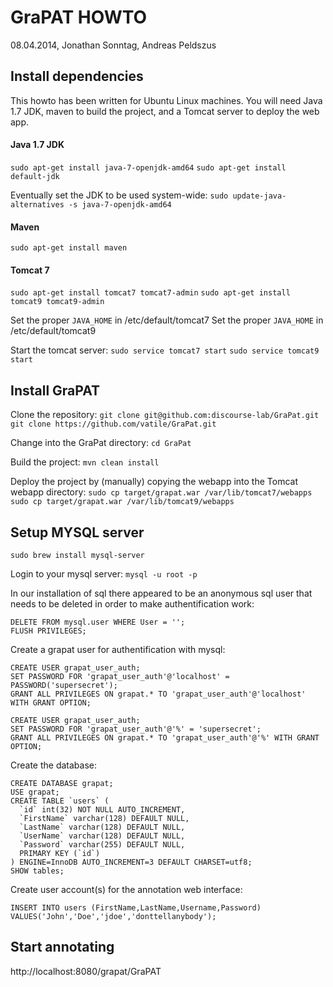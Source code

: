 GraPAT HOWTO
============
08.04.2014, Jonathan Sonntag, Andreas Peldszus



Install dependencies
--------------------

This howto has been written for Ubuntu Linux machines. You will need Java 1.7 JDK, maven to build the project, and a Tomcat server to deploy the web app.

#### Java 1.7 JDK
`sudo apt-get install java-7-openjdk-amd64`
`sudo apt-get install default-jdk`


Eventually set the JDK to be used system-wide:
`sudo update-java-alternatives -s java-7-openjdk-amd64`

#### Maven
`sudo apt-get install maven`

#### Tomcat 7
`sudo apt-get install tomcat7 tomcat7-admin`
`sudo apt-get install tomcat9 tomcat9-admin`

Set the proper `JAVA_HOME` in /etc/default/tomcat7
Set the proper `JAVA_HOME` in /etc/default/tomcat9

Start the tomcat server:
`sudo service tomcat7 start`
`sudo service tomcat9 start`



Install GraPAT
--------------

Clone the repository:
`git clone git@github.com:discourse-lab/GraPat.git`
`git clone https://github.com/vatile/GraPat.git`

Change into the GraPat directory:
`cd GraPat`

Build the project:
`mvn clean install`

Deploy the project by (manually) copying the webapp into the Tomcat webapp directory:
`sudo cp target/grapat.war /var/lib/tomcat7/webapps`
`sudo cp target/grapat.war /var/lib/tomcat9/webapps`



Setup MYSQL server
------------------

`sudo brew install mysql-server`

Login to your mysql server:
`mysql -u root -p`

In our installation of sql there appeared to be an anonymous sql user that needs to be deleted in order to make authentification work:
```
DELETE FROM mysql.user WHERE User = '';
FLUSH PRIVILEGES;
```

Create a grapat user for authentification with mysql:
```
CREATE USER grapat_user_auth;
SET PASSWORD FOR 'grapat_user_auth'@'localhost' = PASSWORD('supersecret');
GRANT ALL PRIVILEGES ON grapat.* TO 'grapat_user_auth'@'localhost' WITH GRANT OPTION;
```
```
CREATE USER grapat_user_auth;
SET PASSWORD FOR 'grapat_user_auth'@'%' = 'supersecret';
GRANT ALL PRIVILEGES ON grapat.* TO 'grapat_user_auth'@'%' WITH GRANT OPTION;
```

Create the database:
```
CREATE DATABASE grapat;
USE grapat;
CREATE TABLE `users` (
  `id` int(32) NOT NULL AUTO_INCREMENT,
  `FirstName` varchar(128) DEFAULT NULL,
  `LastName` varchar(128) DEFAULT NULL,
  `UserName` varchar(128) DEFAULT NULL,
  `Password` varchar(255) DEFAULT NULL,
  PRIMARY KEY (`id`)
) ENGINE=InnoDB AUTO_INCREMENT=3 DEFAULT CHARSET=utf8;
SHOW tables;
```

Create user account(s) for the annotation web interface:
```
INSERT INTO users (FirstName,LastName,Username,Password) VALUES('John','Doe','jdoe','donttellanybody');
```


Start annotating
----------------

http://localhost:8080/grapat/GraPAT
